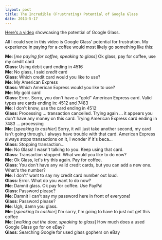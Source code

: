 ```yaml
---
layout: post
title: The Incredible (Frustrating) Potential of Google Glass
date: 2013-5-17
---
```


[Here's a video](http://www.youtube.com/embed/S80mE3kQTJ0) showcasing the potential of Google Glass.

All I could see in this video is Google Glass' potential for frustration. My experience in paying for a coffee would most likely go something like this:



**Me**: [*me paying for coffee, speaking to glass*] Ok glass, pay for coffee, use my credit card  
**Glass**: Using debit card ending in 4516  
**Me**: No glass, I said *credit* card  
**Glass**: Which credit card would you like to use?  
**Me**: My American Express  
**Glass**: Which American Express would you like to use?  
**Me**: My gold card  
**Glass**: Error. Sorry, you don't have a "gold" American Express card. Valid types are cards ending in: 4512 and 7483  
**Me**: I don't know, use the card ending in 4512  
**Glass**: Processing … transaction cancelled. Trying again … it appears you don't have any money on this card. Trying American Express card ending in 7483 … processing  
**Me**: [*speaking to cashier*] Sorry, it will just take another second, my card isn't going through. I always have trouble with that card. American Express always stops transactions on it, I wonder if it's beca...  
**Glass**: Stopping transaction...  
**Me**: No Glass! I wasn't talking to you. Keep using that card.  
**Glass**: Transaction stopped. What would you like to do now?  
**Me**: Ok Glass, let's try this again. Pay for coffee.  
**Glass**: You don't have any valid credit cards, but you can add a new one. What's the number?  
**Me**: I don't' want to say my credit card number out loud.  
**Glass**: Error. What do you want to do now?  
**Me**: Damnit glass. Ok pay for coffee. Use PayPal  
**Glass**: Password please?  
**Me**: Damnit I can't say my password here in front of everyone!  
**Glass**: Password please?  
**Me**: Ugh, damn you glass.  
**Me**: [*speaking to cashier*] I'm sorry, I'm going to have to just not get this coffee  
**Me**: [*walking out the door, speaking to glass*] How much does a used Google Glass go for on eBay?  
**Glass**: Searching Google for used glass gophers on eBay  